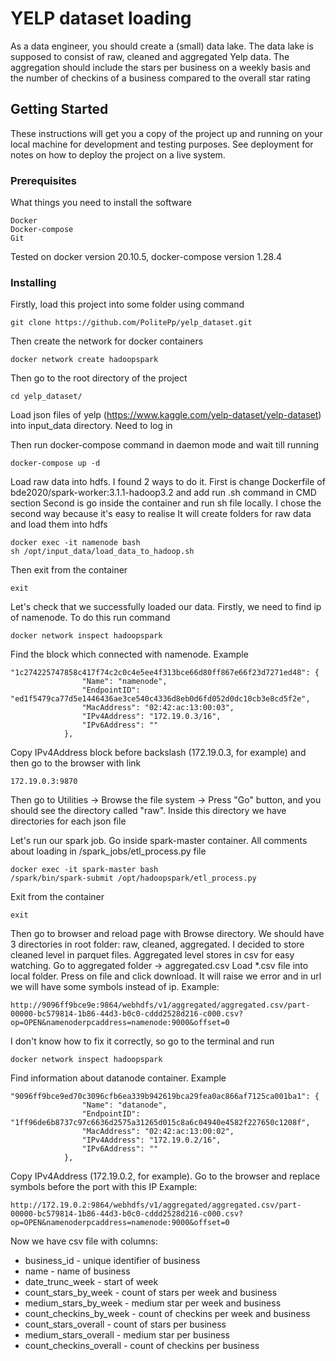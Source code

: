 # YELP dataset loading
As a data engineer, you should create a (small) data lake. The data lake is supposed to consist of raw, cleaned and aggregated Yelp data. The aggregation should include the stars per business on a weekly basis and the number of checkins of a business compared to the overall star rating

## Getting Started

These instructions will get you a copy of the project up and running on your local machine for development and testing purposes. See deployment for notes on how to deploy the project on a live system.

### Prerequisites

What things you need to install the software

```
Docker
Docker-compose
Git
```
Tested on docker version 20.10.5, docker-compose version 1.28.4

### Installing

Firstly, load this project into some folder using command

```
git clone https://github.com/PolitePp/yelp_dataset.git
```

Then create the network for docker containers

```
docker network create hadoopspark
```

Then go to the root directory of the project

```
cd yelp_dataset/
```

Load json files of yelp (https://www.kaggle.com/yelp-dataset/yelp-dataset)
into input_data directory. Need to log in

Then run docker-compose command in daemon mode and wait till running

```
docker-compose up -d
```

Load raw data into hdfs. I found 2 ways to do it. 
First is change Dockerfile of bde2020/spark-worker:3.1.1-hadoop3.2 
and add run .sh command in CMD section
Second is go inside the container and run sh file locally. 
I chose the second way because it's easy to realise 
It will create folders for raw data and load them into hdfs

```
docker exec -it namenode bash
sh /opt/input_data/load_data_to_hadoop.sh
```

Then exit from the container

```
exit
```

Let's check that we successfully loaded our data. 
Firstly, we need to find ip of namenode. To do this run command

```
docker network inspect hadoopspark
```

Find the block which connected with namenode. Example

```
"1c274225747858c417f74c2c0c4e5ee4f313bce66d80ff867e66f23d7271ed48": {
                "Name": "namenode",
                "EndpointID": "ed1f5479ca77d5e1446436ae3ce540c4336d8eb0d6fd052d0dc10cb3e8cd5f2e",
                "MacAddress": "02:42:ac:13:00:03",
                "IPv4Address": "172.19.0.3/16",
                "IPv6Address": ""
            },

```

Copy IPv4Address block before backslash (172.19.0.3, for example) 
and then go to the browser with link
```
172.19.0.3:9870
```

Then go to Utilities -> Browse the file system -> Press "Go" button, 
and you should see the directory called "raw". Inside this directory
we have directories for each json file

Let's run our spark job. Go inside spark-master container. 
All comments about loading in /spark_jobs/etl_process.py file
```
docker exec -it spark-master bash
/spark/bin/spark-submit /opt/hadoopspark/etl_process.py
```

Exit from the container
```
exit
```

Then go to browser and reload page with Browse directory. 
We should have 3 directories in root folder: raw, cleaned, aggregated.
I decided to store cleaned level in parquet files. 
Aggregated level stores in csv for easy watching. 
Go to aggregated folder -> aggregated.csv
Load *.csv file into local folder. Press on file and click download.
It will raise we error and in url we will have some symbols instead of ip. Example:

```
http://9096ff9bce9e:9864/webhdfs/v1/aggregated/aggregated.csv/part-00000-bc579814-1b86-44d3-b0c0-cddd2528d216-c000.csv?op=OPEN&namenoderpcaddress=namenode:9000&offset=0
```

I don't know how to fix it correctly, so go to the terminal and run

```
docker network inspect hadoopspark
```

Find information about datanode container. Example

```
"9096ff9bce9ed70c3096cfb6ea339b942619bca29fea0ac866af7125ca001ba1": {
                "Name": "datanode",
                "EndpointID": "1ff96de6b8737c97c6636d2575a31265d015c8a6c04940e4582f227650c1208f",
                "MacAddress": "02:42:ac:13:00:02",
                "IPv4Address": "172.19.0.2/16",
                "IPv6Address": ""
            },
```

Copy IPv4Address (172.19.0.2, for example). 
Go to the browser and replace symbols before the port with this IP
Example:
```
http://172.19.0.2:9864/webhdfs/v1/aggregated/aggregated.csv/part-00000-bc579814-1b86-44d3-b0c0-cddd2528d216-c000.csv?op=OPEN&namenoderpcaddress=namenode:9000&offset=0
```

Now we have csv file with columns:
* business_id - unique identifier of business
* name - name of business
* date_trunc_week - start of week 
* count_stars_by_week - count of stars per week and business
* medium_stars_by_week - medium star per week and business
* count_checkins_by_week - count of checkins per week and business
* count_stars_overall - count of stars per business
* medium_stars_overall - medium star per business
* count_checkins_overall - count of checkins per business